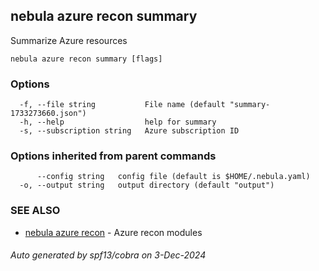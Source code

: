 ## nebula azure recon summary

Summarize Azure resources

```
nebula azure recon summary [flags]
```

### Options

```
  -f, --file string           File name (default "summary-1733273660.json")
  -h, --help                  help for summary
  -s, --subscription string   Azure subscription ID
```

### Options inherited from parent commands

```
      --config string   config file (default is $HOME/.nebula.yaml)
  -o, --output string   output directory (default "output")
```

### SEE ALSO

* [nebula azure recon](nebula_azure_recon.md)	 - Azure recon modules

###### Auto generated by spf13/cobra on 3-Dec-2024
